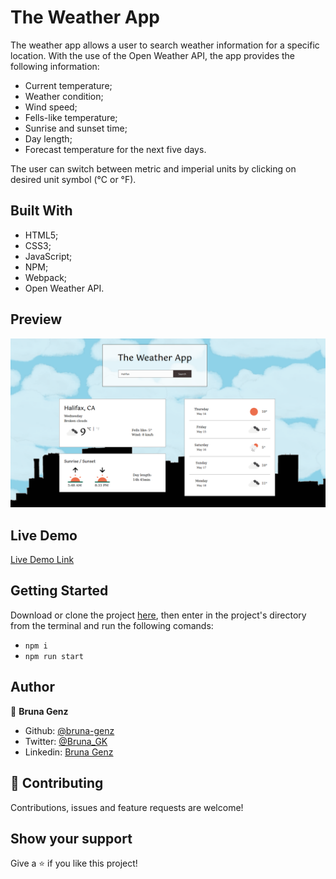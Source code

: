 # The Weather App

The weather app allows a user to search weather information for a specific location. With the use of the Open Weather API, the app provides the following information:

- Current temperature;
- Weather condition;
- Wind speed;
- Fells-like temperature;
- Sunrise and sunset time;
- Day length;
- Forecast temperature for the next five days.

The user can switch between metric and imperial units by clicking on desired unit symbol (°C or °F).

## Built With

- HTML5; 
- CSS3;
- JavaScript;
- NPM;
- Webpack;
- Open Weather API.

## Preview

![screenshot](src/assets/images/the-weather-app.png)

## Live Demo

[Live Demo Link](https://weather-app-by-bruna.netlify.app/)

## Getting Started

Download or clone the project [here](https://github.com/bruna-genz/weather-app.git), then enter in the project's directory from the terminal and run the following comands:
- `npm i`
- `npm run start`

## Author

:woman: **Bruna Genz**

- Github: [@bruna-genz](https://github.com/bruna-genz)
- Twitter: [@Bruna_GK](https://twitter.com/Bruna_GK)
- Linkedin: [Bruna Genz](https://www.linkedin.com/in/brunagenz/)

## 🤝 Contributing

Contributions, issues and feature requests are welcome!

## Show your support

Give a ⭐️ if you like this project!
